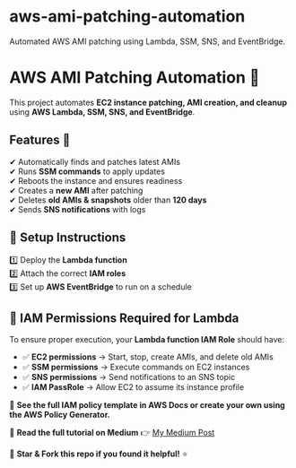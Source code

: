 # aws-ami-patching-automation
Automated AWS AMI patching using Lambda, SSM, SNS, and EventBridge.

# AWS AMI Patching Automation 🚀  

This project automates **EC2 instance patching, AMI creation, and cleanup** using **AWS Lambda, SSM, SNS, and EventBridge**.

## Features 🌟
✔ Automatically finds and patches latest AMIs  
✔ Runs **SSM commands** to apply updates  
✔ Reboots the instance and ensures readiness  
✔ Creates a **new AMI** after patching  
✔ Deletes **old AMIs & snapshots** older than **120 days**  
✔ Sends **SNS notifications** with logs  

## 📌 Setup Instructions
1️⃣ Deploy the **Lambda function**  
2️⃣ Attach the correct **IAM roles**  
3️⃣ Set up **AWS EventBridge** to run on a schedule

## 🔹 IAM Permissions Required for Lambda
To ensure proper execution, your **Lambda function IAM Role** should have:
- ✅ **EC2 permissions** → Start, stop, create AMIs, and delete old AMIs
- ✅ **SSM permissions** → Execute commands on EC2 instances
- ✅ **SNS permissions** → Send notifications to an SNS topic
- ✅ **IAM PassRole** → Allow EC2 to assume its instance profile

🔗 **See the full IAM policy template in AWS Docs or create your own using the AWS Policy Generator.**


🔗 **Read the full tutorial on Medium** 👉 [My Medium Post](https://medium.com/your-medium-link)  

🚀 **Star & Fork this repo if you found it helpful!** ⭐  
